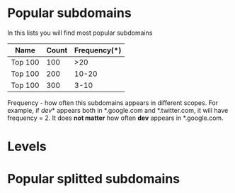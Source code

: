 # Popular subdomains

In this lists you will find most popular subdomains

| Name | Count  | Frequency(*) |
|---|---|---|
| Top 100 | 100 | >20  |
| Top 100 | 200 | 10-20  |
| Top 100 | 300 | 3-10  |

Frequency - how often this subdomains appears in different scopes. For example, if *dev** appears both in *.google.com and *.twitter.com, it will have frequency = 2. 
It does **not matter** how often **dev** appears in *.google.com.




# Levels




# Popular splitted subdomains


